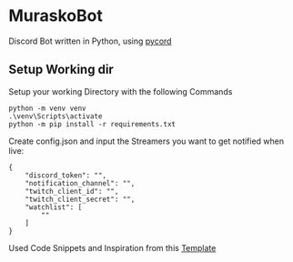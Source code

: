 # MuraskoBot
Discord Bot written in Python, using [pycord](https://github.com/Pycord-Development/pycord)

## Setup Working dir
Setup your working Directory with the following Commands
```
python -m venv venv
.\venv\Scripts\activate 
python -m pip install -r requirements.txt
```

Create config.json and input the Streamers you want to get notified when live:
```
{
    "discord_token": "",
    "notification_channel": "",
    "twitch_client_id": "",
    "twitch_client_secret": "",
    "watchlist": [
        ""
    ]
}
```

Used Code Snippets and Inspiration from this [Template](https://github.com/kkrypt0nn/Python-Discord-Bot-Template)